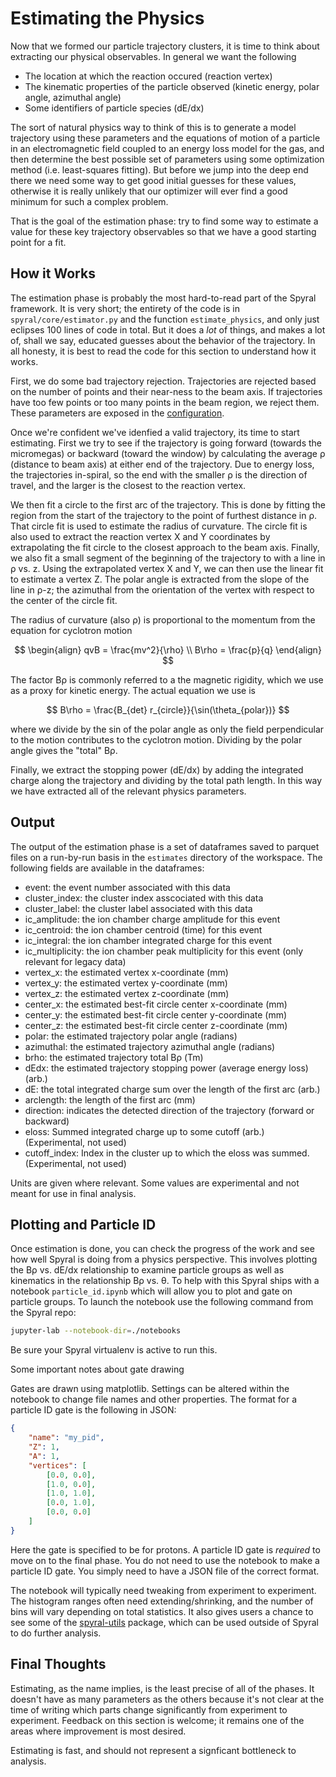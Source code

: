 # Estimating the Physics

Now that we formed our particle trajectory clusters, it is time to think about extracting our physical observables. In general we want the following

- The location at which the reaction occured (reaction vertex)
- The kinematic properties of the particle observed (kinetic energy, polar angle, azimuthal angle)
- Some identifiers of particle species  (dE/dx)

The sort of natural physics way to think of this is to generate a model trajectory using these parameters and the equations of motion of a particle in an electromagnetic field coupled to an energy loss model for the gas, and then determine the best possible set of parameters using some optimization method (i.e. least-squares fitting). But before we jump into the deep end there we need some way to get good initial guesses for these values, otherwise it is really unlikely that our optimizer will ever find a good minimum for such a complex problem.

That is the goal of the estimation phase: try to find some way to estimate a value for these key trajectory observables so that we have a good starting point for a fit.

## How it Works

The estimation phase is probably the most hard-to-read part of the Spyral framework. It is very short; the entirety of the code is in `spyral/core/estimator.py` and the function `estimate_physics`, and only just eclipses 100 lines of code in total. But it does a *lot* of things, and makes a lot of, shall we say, educated guesses about the behavior of the trajectory. In all honesty, it is best to read the code for this section to understand how it works.

First, we do some bad trajectory rejection. Trajectories are rejected based on the number of points and their near-ness to the beam axis. If trajectories have too few points or too many points in the beam region, we reject them. These parameters are exposed in the [configuration](../config/estimate.md).

Once we're confident we've idenfied a valid trajectory, its time to start estimating. First we try to see if the trajectory is going forward (towards the micromegas) or backward (toward the window) by calculating the average &rho; (distance to beam axis) at either end of the trajectory. Due to energy loss, the trajectories in-spiral, so the end with the smaller &rho; is the direction of travel, and the larger is the closest to the reaction vertex.

We then fit a circle to the first arc of the trajectory. This is done by fitting the region from the start of the trajectory to the point of furthest distance in &rho;. That circle fit is used to estimate the radius of curvature. The circle fit is also used to extract the reaction vertex X and Y coordinates by extrapolating the fit circle to the closest approach to the beam axis. Finally, we also fit a small segment of the beginning of the trajectory to with a line in &rho; vs. z. Using the extrapolated vertex X and Y, we can then use the linear fit to estimate a vertex Z. The polar angle is extracted from the slope of the line in &rho;-z; the azimuthal from the orientation of the vertex with respect to the center of the circle fit.

The radius of curvature (also &rho;) is proportional to the momentum from the equation for cyclotron motion

$$
\begin{align}
    qvB = \frac{mv^2}{\rho} \\
    B\rho = \frac{p}{q}
\end{align}
$$

The factor B&rho; is commonly referred to a the magnetic rigidity, which we use as a proxy for kinetic energy. The actual equation we use is

$$
    B\rho = \frac{B_{det} r_{circle}}{\sin(\theta_{polar})}
$$

where we divide by the sin of the polar angle as only the field perpendicular to the motion contributes to the cyclotron motion. Dividing by the polar angle gives the "total" B&rho;.

Finally, we extract the stopping power (dE/dx) by adding the integrated charge along the trajectory and dividing by the total path length. In this way we have extracted all of the relevant physics parameters.

## Output

The output of the estimation phase is a set of dataframes saved to parquet files on a run-by-run basis in the `estimates` directory of the workspace. The following fields are available in the dataframes:

- event: the event number associated with this data
- cluster_index: the cluster index asscociated with this data
- cluster_label: the cluster label associated with this data
- ic_amplitude: the ion chamber charge amplitude for this event
- ic_centroid: the ion chamber centroid (time) for this event
- ic_integral: the ion chamber integrated charge for this event
- ic_multiplicity: the ion chamber peak multiplicity for this event (only relevant for legacy data)
- vertex_x: the estimated vertex x-coordinate (mm)
- vertex_y: the estimated vertex y-coordinate (mm)
- vertex_z: the estimated vertex z-coordinate (mm)
- center_x: the estimated best-fit circle center x-coordinate (mm)
- center_y: the estimated best-fit circle center y-coordinate (mm)
- center_z: the estimated best-fit circle center z-coordinate (mm)
- polar: the estimated trajectory polar angle (radians)
- azimuthal: the estimated trajectory azimuthal angle (radians)
- brho: the estimated trajectory total B&rho; (Tm)
- dEdx: the estimated trajectory stopping power (average energy loss) (arb.)
- dE: the total integrated charge sum over the length of the first arc (arb.)
- arclength: the length of the first arc (mm)
- direction: indicates the detected direction of the trajectory (forward or backward)
- eloss: Summed integrated charge up to some cutoff (arb.) (Experimental, not used)
- cutoff_index: Index in the cluster up to which the eloss was summed. (Experimental, not used)

Units are given where relevant. Some values are experimental and not meant for use in final analysis.

## Plotting and Particle ID

Once estimation is done, you can check the progress of the work and see how well Spyral is doing from a physics perspective. This involves plotting the B&rho; vs. dE/dx relationship to examine particle groups as well as kinematics in the relationship B&rho; vs. &theta;. To help with this Spyral ships with a notebook `particle_id.ipynb` which will allow you to plot and gate on particle groups. To launch the notebook use the following command from the Spyral repo:

```bash
jupyter-lab --notebook-dir=./notebooks
```

Be sure your Spyral virtualenv is active to run this.

Some important notes about gate drawing

Gates are drawn using matplotlib. Settings can be altered within the notebook to change file names and other properties. The format for a particle ID gate is the following in JSON:

```json
{
    "name": "my_pid",
    "Z": 1,
    "A": 1,
    "vertices": [
        [0.0, 0.0],
        [1.0, 0.0],
        [1.0, 1.0],
        [0.0, 1.0],
        [0.0, 0.0]
    ]
}
```

Here the gate is specified to be for protons. A particle ID gate is *required* to move on to the final phase. You do not need to use the notebook to make a particle ID gate. You simply need to have a JSON file of the correct format.

The notebook will typically need tweaking from experiment to experiment. The histogram ranges often need extending/shrinking, and the number of bins will vary depending on total statistics. It also gives users a chance to see some of the [spyral-utils](https://github.com/gwm17/spyral-utils/) package, which can be used outside of Spyral to do further analysis.

## Final Thoughts

Estimating, as the name implies, is the least precise of all of the phases. It doesn't have as many parameters as the others because it's not clear at the time of writing which parts change significantly from experiment to experiment. Feedback on this section is welcome; it remains one of the areas where improvement is most desired.

Estimating is fast, and should not represent a signficant bottleneck to analysis.
